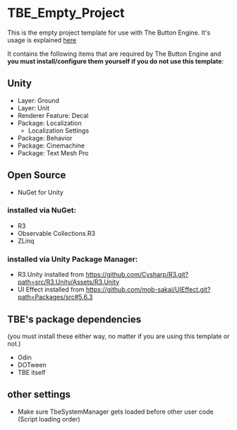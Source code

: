 ﻿# TBE_Empty_Project

This is the empty project template for use with The Button Engine. It's usage is explained [here](https://powermode-default.com:8480/docs/TBE-Docs/LATEST/quickstart.html)

It contains the following items that are required by The Button Engine and **you must install/configure them yourself if you do not use this template**:

## Unity

* Layer: Ground
* Layer: Unit
* Renderer Feature: Decal
* Package: Localization
  * Localization Settings
* Package: Behavior
* Package: Cinemachine
* Package: Text Mesh Pro

## Open Source
* NuGet for Unity
### installed via NuGet:
* R3
* Observable Collections.R3
* ZLinq

### installed via Unity Package Manager:
* R3.Unity installed from https://github.com/Cysharp/R3.git?path=src/R3.Unity/Assets/R3.Unity
* UI Effect installed from https://github.com/mob-sakai/UIEffect.git?path=Packages/src#5.6.3


## TBE's package dependencies
(you must install these either way, no matter if you are using this template or not.)
* Odin 
* DOTween
* TBE itself

## other settings
* Make sure TbeSystemManager gets loaded before other user code (Script loading order)